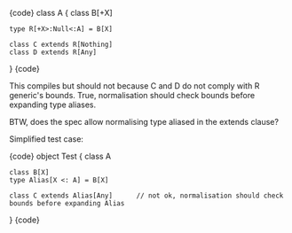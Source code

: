 {code}
class A {
    class B[+X]
    
    type R[+X>:Null<:A] = B[X]
    
    class C extends R[Nothing]
    class D extends R[Any]
}
{code}

This compiles but should not because C and D do not comply with R generic's bounds.
True, normalisation should check bounds before expanding type aliases.

BTW, does the spec allow normalising type aliased in the extends clause?

Simplified test case:

{code}
object Test  {
	class A 

	class B[X]
	type Alias[X <: A] = B[X] 

	class C extends Alias[Any]      // not ok, normalisation should check bounds before expanding Alias
}
{code}
